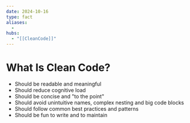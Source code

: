 ```yaml
---
date: 2024-10-16
type: fact
aliases:
  -
hubs:
  - "[[CleanCode]]"
---
```


# What Is Clean Code?

- Should be readable and meaningful
- Should reduce cognitive load
- Should be concise and "to the point"
- Should avoid unintuitive names, complex nesting and big code blocks
- Should follow common best practices and patterns
- Should be fun to write and to maintain

